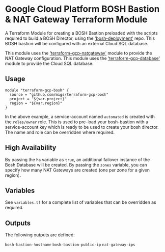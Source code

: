 # Google Cloud Platform BOSH Bastion & NAT Gateway Terraform Module

A Terraform Module for creating a BOSH Bastion preloaded with the scripts required to build a BOSH Director, using the ['bosh-deployment'](https://github.com/cloudfoundry/bosh-deployment) repo. This BOSH bastion will be configured with an external Cloud SQL database.

This module uses the ['terraform-gcp-natgateway'](https://github.com/migs/terraform-gcp-natgateway) module to provide the NAT Gateway configuration.
This module uses the ['terraform-gcp-database'](https://github.com/migs/terraform-gcp-database) module to provide the Cloud SQL database.

## Usage

```
module "terraform-gcp-bosh" {
  source = "github.com/migs/terraform-gcp-bosh"
  project = "${var.project}"
  region = "${var.region}"
}
```

In the above example, a service-account named `automated` is created with the `roles/owner` role. This is used to pre-load your bosh-bastion with a service-account key which is ready to be used to create your bosh director. The name and role can be overridden where required.

## High Availability

By passing the `ha` variable as `true`, an additional failover instance of the Bosh Database will be created.
By passing the `zones` variable, you can specify how many NAT Gateways are created (one per zone for a given region).

## Variables

See `variables.tf` for a complete list of variables that can be overridden as required.

## Outputs

The following outputs are defined:

`bosh-bastion-hostname`
`bosh-bastion-public-ip`
`nat-gateway-ips`
